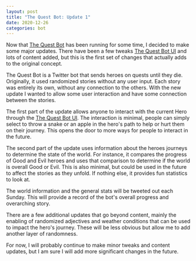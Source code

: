 ```yaml
---
layout: post
title: "The Quest Bot: Update 1"
date: 2020-12-26
categories: bot
---
```


Now that [The Quest Bot][qb-twitter] has been running for some time, I decided to make some major updates.
There have been a few tweaks [The Quest Bot UI][qb-ui] and lots of content added, but this is the first 
set of changes that actually adds to the original concept.

The Quest Bot is a Twitter bot that sends heroes on quests until they die. Originally, it used randomized stories
without any user input. Each story was entirely its own, without any connection to the others. 
With the new update I wanted to allow some user interaction and have some connection between the stories. 

The first part of the update allows anyone to interact with the current Hero through the [The Quest Bot UI][qb-ui].
The interaction is minimal, people can simply select to throw a snake or an apple in the hero's path to 
help or hurt them on their journey. This opens the door to more ways for people to interact in the future.

The second part of the update uses information about the heroes journeys to determine the state 
of the world. For instance, it compares the progress of Good and Evil heroes and uses that comparison to determine
if the world is overall Good or Evil. This is also minimal, but could be used in the future to affect the stories 
as they unfold. If nothing else, it provides fun statistics to look at.

The world information and the general stats will be tweeted out each Sunday. This will provide a record
of the bot's overall progress and overarching story. 

There are a few additional updates that go beyond content, mainly the enabling of randomized adjectives and 
weather conditions that can be used to impact the hero's journey. These will be less obvious but allow
me to add another layer of randomness.

For now, I will probably continue to make minor tweaks and content updates, but I am sure I will
add more significant changes in the future.

[qb-twitter]: https://twitter.com/TheQuestBot
[qb-ui]: https://adam-on-the-internet.github.io/the-quest-bot-ui
